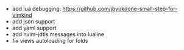 * add lua debugging: https://github.com/jbyuki/one-small-step-for-vimkind
* add json support
* add yaml support
* add nvim-jdtls messages into lualine
* fix views autoloading for folds

